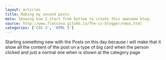 ```yaml
---
layout: articles
title: Making my second posts
meta: Showing how I start from bottom to create this awesome blog.
source: http://www.flatcova.gituhb.io/The-cs-blogger/news.html
categories: ['CSS 3', 'HTML 5']
---
```


Starting something new with the Posts on this day because i will make that it show all the content of the post on a type of big card when the person clicked and just a normal one when is shown at the category page